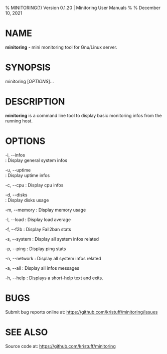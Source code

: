 % MINITORING(1) Version 0.1.20 | Minitoring User Manuals
% 
% December 10, 2021

# NAME

**minitoring** - mini monitoring tool for Gnu/Linux server.

# SYNOPSIS

minitoring [*OPTIONS*]...

# DESCRIPTION

**minitoring** is a command line tool to display basic monitoring
infos from the running host. 

# OPTIONS

-i, \--infos     
:   Display general system infos

-u, \--uptime    
:   Display uptime infos

-c, \--cpu 
:   Display cpu infos

-d, \--disks  
:   Display disks usage

-m, \--memory 
:   Display memory usage

-l, \--load
:   Display load average

-f, \--f2b 
:   Display Fail2ban stats

-s, \--system
:   Display all system infos related

-p, \--ping
:   Display ping stats

-n, \--network
:   Display all system infos related

-a, \--all 
:   Display all infos messages

-h, \--help
:   Displays a short-help text and exits.


# BUGS

Submit bug reports online at: <https://github.com/kristuff/minitoring/issues>

# SEE ALSO

Source code at: <https://github.com/kristuff/minitoring>
